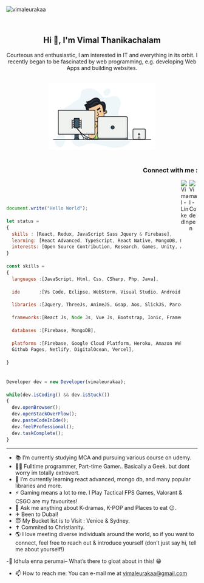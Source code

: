 <p align="left"> <img src="https://komarev.com/ghpvc/?username=vimaleurakaa&color=brightgreen" alt="vimaleurakaa" /> </p><br>
<h2 align="center">Hi 👋, I'm Vimal Thanikachalam</h2>
<p align="center">Courteous and enthusiastic, I am interested in IT and everything in its orbit. I recently began to be fascinated by web programming, e.g. developing Web Apps and building websites.</p>

<p align="center">
<br><img src="https://github.com/vimaleurakaa/vimaleurakaa/blob/main/dev.gif" width="280px"><br><br>
</p>

<h3 align="right">Connect with me :</h3>
<a href="https://codepen.io/vimaleurakaa" target="_blank">
  <img align="right" alt="Vimal - Codepen" width="22px" src="https://img.icons8.com/windows/64/000000/codepen.png"/>
</a>
<a href="https://www.linkedin.com/in/vimaleuraka/" target="_blank">
  <img align="right" alt="Vimal - LinkedIn" width="22px" src="https://upload.wikimedia.org/wikipedia/commons/thumb/e/e9/Linkedin_icon.svg/256px-Linkedin_icon.svg.png"/>
</a>
<br/>
<br/>

```js

document.write("Hello World");

let status =
{
  skills : [React, Redux, JavaScript Sass Jquery & Firebase],
  learning: [React Advanced, TypeScript, React Native, MongoDB, NodeJS, ExpressJS, SparkAR],
  interests: [Open Source Contribution, Research, Games, Unity, Ar - Vr]
}

const skills =
{
  languages :[JavaScript, Html, Css, CSharp, Php, Java],

  ide       :[Vs Code, Eclipse, WebStorm, Visual Studio, Android Studio, Sublime, Notepad++],

  libraries :[Jquery, ThreeJs, AnimeJS, Gsap, Aos, SlickJS, Parcel, Gatsby, Webpack],

  frameworks:[React Js, Node Js, Vue Js, Bootstrap, Ionic, Framework7, ReactStrap, MaterialUI],

  databases :[Firebase, MongoDB],

  platforms :[Firebase, Google Cloud Platform, Heroku, Amazon Web Services,
  Github Pages, Netlify, DigitalOcean, Vercel],

}


Developer dev = new Developer(vimaleurakaa);

while(dev.isCoding() && dev.isStuck())
{
  dev.openBrowser();
  dev.openStackOverFlow();
  dev.pasteCodeInIde();
  dev.feelProfessional();
  dev.taskComplete();
}


```

---

- 📚 I’m currently studying MCA and pursuing various course on udemy.
- 👨‍💻 Fulltime programmer, Part-time Gamer.. Basically a Geek. but dont worry im totally extrovert.
- 🌱 I’m currently learning react advanced, mongo db, and many popular libraries and more.
- ⚡ Gaming means a lot to me. I Play Tactical FPS Games, Valorant & CSGO are my favourites!
- 💬 Ask me anything about K-dramas, K-POP and Places to eat 😉.
- ✈ Been to Dubai!
- 😇 My Bucket list is to Visit : Venice & Sydney.
- ✝️ Commited to Christianity.
- 🌎 I love meeting diverse individuals around the world, so if you want to connect, feel free to reach out & introduce yourself (don’t just say hi, tell me about yourself!)

-👀 Idhula enna perumai– What’s there to gloat about in this!  😁

- 📫 How to reach me: You can e-mail me at vimaleurakaa@gmail.com
